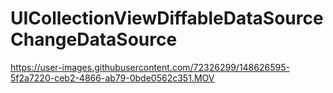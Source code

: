 # UICollectionViewDiffableDataSourceChangeDataSource


https://user-images.githubusercontent.com/72326299/148626595-5f2a7220-ceb2-4866-ab79-0bde0562c351.MOV


